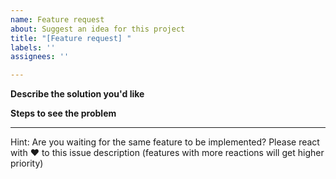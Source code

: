 ```yaml
---
name: Feature request
about: Suggest an idea for this project
title: "[Feature request] "
labels: ''
assignees: ''

---
```


**Describe the solution you'd like**
<!-- A clear and concise description of what you want to happen. -->

**Steps to see the problem**
<!-- Describe steps which user need to take in WordPress/Plugin to see the problem which requested feature might fix -->


---------------
Hint: Are you waiting for the same feature to be implemented? Please react with ❤️ to this issue description (features with more reactions will get higher priority)
